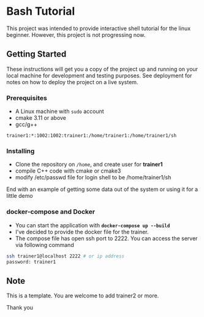 # Bash Tutorial

This project was intended to provide interactive shell tutorial for the linux beginner. However, this project is not progressing now.

## Getting Started

These instructions will get you a copy of the project up and running on your local machine for development and testing purposes. See deployment for notes on how to deploy the project on a live system.

### Prerequisites

- A Linux machine with `sudo` account
- cmake 3.11 or above
- gcc/g++

```shell
trainer1:*:1002:1002:trainer1:/home/trainer1:/home/trainer1/sh
```

### Installing

- Clone the repository on `/home`, and create user for **trainer1**
- compile C++ code with cmake or cmake3
- modify /etc/passwd file for login shell to be /home/trainer1/sh

End with an example of getting some data out of the system or using it for a little demo

### docker-compose and Docker

- You can start the application with **`docker-compose up --build`**
- I've decided to provide the docker file for the trainer.
- The compose file has open ssh port to 2222. You can access the server via following command

```bash
ssh trainer1@localhost 2222 # or ip address
password: trainer1
```

## Note
This is a template. You are welcome to add trainer2 or more.

Thank you
